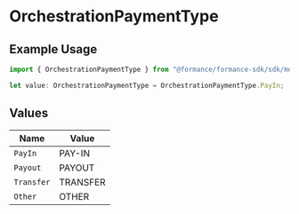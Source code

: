 # OrchestrationPaymentType

## Example Usage

```typescript
import { OrchestrationPaymentType } from "@formance/formance-sdk/sdk/models/shared";

let value: OrchestrationPaymentType = OrchestrationPaymentType.PayIn;
```

## Values

| Name       | Value      |
| ---------- | ---------- |
| `PayIn`    | PAY-IN     |
| `Payout`   | PAYOUT     |
| `Transfer` | TRANSFER   |
| `Other`    | OTHER      |